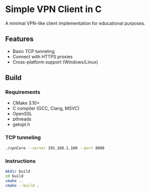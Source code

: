 # Simple VPN Client in C

A minimal VPN-like client implementation for educational purposes.

## Features
- Basic TCP tunneling
- Connect with HTTPS proxies
- Cross-platform support (Windows/Linux)

## Build

### Requirements
- CMake 3.10+
- C compiler (GCC, Clang, MSVC)
- OpenSSL
- pthreads 
- getopt.h


### TCP tunneling
```bash
./vpnCore --server 192.168.1.100 --port 8080
```

### Instructions
```bash
mkdir build
cd build
cmake ..
cmake --build .
```
